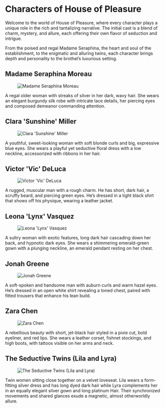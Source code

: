 # Characters of House of Pleasure
Welcome to the world of House of Pleasure, where every character plays a unique role in the rich and tantalizing narrative. The initial cast is a blend of charm, mystery, and allure, each offering their own flavor of seduction and intrigue.

From the poised and regal Madame Seraphina, the heart and soul of the establishment, to the enigmatic and alluring twins, each character brings depth and personality to the brothel’s luxurious setting.

## Madame Seraphina Moreau
<figure><img src=".gitbook/assets/seraphina.jfif" alt="Madame Seraphina Moreau"><figcaption></figcaption></figure>

A regal older woman with streaks of silver in her dark, wavy hair. She wears an elegant burgundy silk robe with intricate lace details, her piercing eyes and composed demeanor commanding attention.

## Clara 'Sunshine' Miller
<figure><img src=".gitbook/assets/clara.jfif" alt="Clara 'Sunshine' Miller"><figcaption></figcaption></figure>

A youthful, sweet-looking woman with soft blonde curls and big, expressive blue eyes. She wears a playful yet seductive floral dress with a low neckline, accessorized with ribbons in her hair.

## Victor 'Vic' DeLuca
<figure><img src=".gitbook/assets/victor.jfif" alt="Victor 'Vic' DeLuca"><figcaption></figcaption></figure>

A rugged, muscular man with a rough charm. He has short, dark hair, a scruffy beard, and piercing green eyes. He’s dressed in a tight black shirt that shows off his physique, wearing a leather jacket.

## Leona 'Lynx' Vasquez
<figure><img src=".gitbook/assets/leona.jfif" alt="Leona 'Lynx' Vasquez"><figcaption></figcaption></figure>

A sultry woman with exotic features, long dark hair cascading down her back, and hypnotic dark eyes. She wears a shimmering emerald-green gown with a plunging neckline, an emerald pendant resting on her chest.

## Jonah Greene
<figure><img src=".gitbook/assets/jonah.jfif" alt="Jonah Greene"><figcaption></figcaption></figure>

A soft-spoken and handsome man with auburn curls and warm hazel eyes. He’s dressed in an open white shirt revealing a toned chest, paired with fitted trousers that enhance his lean build.

## Zara Chen
<figure><img src=".gitbook/assets/zara.jfif" alt="Zara Chen"><figcaption></figcaption></figure>

A rebellious beauty with short, jet-black hair styled in a pixie cut, bold eyeliner, and red lips. She wears a leather corset, fishnet stockings, and high boots, with tattoos visible on her arms and neck.

## The Seductive Twins (Lila and Lyra)
<figure><img src=".gitbook/assets/twins.jfif" alt="The Seductive Twins (Lila and Lyra)"><figcaption></figcaption></figure>

Twin women sitting close together on a velvet loveseat. Lila wears a form-fitting silver dress and has long dyed dark hair while Lyra complements her in an equally elegant silver gown and long platinum Hair. Their synchronized movements and shared glances exude a magnetic, almost otherworldly allure.
